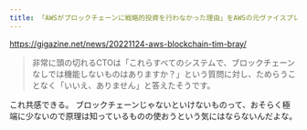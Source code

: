 ```yaml
---
title: 「AWSがブロックチェーンに戦略的投資を行わなかった理由」をAWSの元ヴァイスプレジデントが明かす - GIGAZINE
---
```


https://gigazine.net/news/20221124-aws-blockchain-tim-bray/

> 非常に頭の切れるCTOは「これらすべてのシステムで、ブロックチェーンなしでは機能しないものはありますか？」という質問に対し、ためらうことなく「いいえ、ありません」と答えたそうです。

これ共感できる。
ブロックチェーンじゃないといけないものって、おそらく極端に少ないので原理は知っているものの使おうという気にはならないんだよな。

